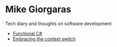 # Mike Giorgaras
Tech diary and thoughts on software development

* [Functional C#](./functional_csharp)
* [Embracing the context switch](./embracing_the_context_switch)
